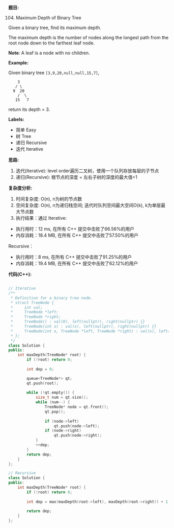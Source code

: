 **题目:**

104. Maximum Depth of Binary Tree

Given a binary tree, find its maximum depth.

The maximum depth is the number of nodes along the longest path from the root node down to the farthest leaf node.

**Note**: A leaf is a node with no children.

**Example:**

Given binary tree ```[3,9,20,null,null,15,7]```,
```
    3
   / \
  9  20
    /  \
   15   7
```
return its depth = 3.

**Labels:**
- 简单 Easy
- 树 Tree
- 递归 Recursive
- 迭代 Iterative

**思路:**
1. 迭代(Iterative): level order遍历二叉树，使用一个队列存放每层的子节点
2. 递归(Recursive): 根节点的深度 = 左右子树的深度的最大值+1

**复杂度分析:**
1. 时间复杂度: O(n), n为树的节点数
2. 空间复杂度: O(n), n为递归栈空间; 迭代时队列空间最大空间O(k), k为单层最大节点数
3. 执行结果：通过
Iterative:
- 执行用时：12 ms, 在所有 C++ 提交中击败了66.56%的用户
- 内存消耗：18.4 MB, 在所有 C++ 提交中击败了57.50%的用户

Recursive：
- 执行用时：8 ms, 在所有 C++ 提交中击败了91.25%的用户
- 内存消耗：19.4 MB, 在所有 C++ 提交中击败了62.12%的用户

**代码(C++):**
```C++

// Iterative
/**
 * Definition for a binary tree node.
 * struct TreeNode {
 *     int val;
 *     TreeNode *left;
 *     TreeNode *right;
 *     TreeNode() : val(0), left(nullptr), right(nullptr) {}
 *     TreeNode(int x) : val(x), left(nullptr), right(nullptr) {}
 *     TreeNode(int x, TreeNode *left, TreeNode *right) : val(x), left(left), right(right) {}
 * };
 */
class Solution {
public:
    int maxDepth(TreeNode* root) {
        if (!root) return 0;
        
        int dep = 0;

        queue<TreeNode*> qt;
        qt.push(root);
        
        while (!qt.empty()) {
            size_t num = qt.size();
            while (num--) {
                TreeNode* node = qt.front();
                qt.pop();
                
                if (node->left)
                    qt.push(node->left);
                if (node->right)
                    qt.push(node->right);
            }
            ++dep;
        }
        return dep;
    }
};

// Recursive
class Solution {
public:
    int maxDepth(TreeNode* root) {
        if (!root) return 0;
        
        int dep = max(maxDepth(root->left), maxDepth(root->right)) + 1;
        
        return dep;
    }
};
```